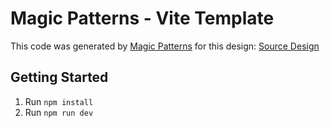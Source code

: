 # Magic Patterns - Vite Template

This code was generated by [Magic Patterns](https://magicpatterns.com) for this design: [Source Design](https://www.magicpatterns.com/c/kzyum5wa5nn8iowzlvqs5m)

## Getting Started

1. Run `npm install`
2. Run `npm run dev`
